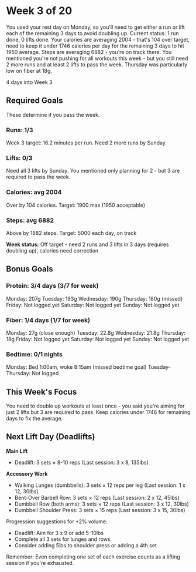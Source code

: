 # Week 3 of 20

You used your rest day on Monday, so you'll need to get either a run or lift each of the remaining 3 days to avoid doubling up. Current status: 1 run done, 0 lifts done. Your calories are averaging 2004 - that's 104 over target, need to keep it under 1746 calories per day for the remaining 3 days to hit 1950 average. Steps are averaging 6882 - you're on track there. You mentioned you're not pushing for all workouts this week - but you still need 2 more runs and at least 2 lifts to pass the week. Thursday was particularly low on fiber at 18g.

4 days into Week 3

## Required Goals

These determine if you pass the week.

### Runs: 1/3

Week 3 target: 16.2 minutes per run. Need 2 more runs by Sunday.

### Lifts: 0/3

Need all 3 lifts by Sunday. You mentioned only planning for 2 - but 3 are required to pass the week.

### Calories: avg 2004

Over by 104 calories. Target: 1900 max (1950 acceptable)

### Steps: avg 6882

Above by 1882 steps. Target: 5000 each day, on track

**Week status:** Off target - need 2 runs and 3 lifts in 3 days (requires doubling up), calories need correction

## Bonus Goals

### Protein: 3/4 days (3/7 for week)

Monday: 207g
Tuesday: 193g
Wednesday: 190g
Thursday: 180g (missed)
Friday: Not logged yet
Saturday: Not logged yet
Sunday: Not logged yet

### Fiber: 1/4 days (1/7 for week)

Monday: 27g (close enough)
Tuesday: 22.8g
Wednesday: 21.8g
Thursday: 18g
Friday: Not logged yet
Saturday: Not logged yet
Sunday: Not logged yet

### Bedtime: 0/1 nights

Monday: Bed 1:00am, woke 8:15am (missed bedtime goal)
Tuesday-Thursday: Not logged

## This Week's Focus

You need to double up workouts at least once - you said you're aiming for just 2 lifts but 3 are required to pass. Keep calories under 1746 for remaining days to fix the average.

## Next Lift Day (Deadlifts)

**Main Lift**
- Deadlift: 3 sets × 8-10 reps (Last session: 3 x 8, 135lbs)

**Accessory Work**
- Walking Lunges (dumbbells): 3 sets × 12 reps per leg (Last session: 1 x 12, 30lbs)
- Bent-Over Barbell Row: 3 sets × 12 reps (Last session: 2 x 12, 45lbs)
- Dumbbell Row (both arms): 3 sets × 12 reps (Last session: 3 x 12, 30lbs)
- Dumbbell Shoulder Press: 3 sets × 15 reps (Last session: 3 x 15, 30lbs)

Progression suggestions for +2% volume:
- Deadlift: Aim for 3 x 9 or add 5-10lbs
- Complete all 3 sets for lunges and rows
- Consider adding 5lbs to shoulder press or adding a 4th set

Remember: Even completing one set of each exercise counts as a lifting session if you're exhausted.